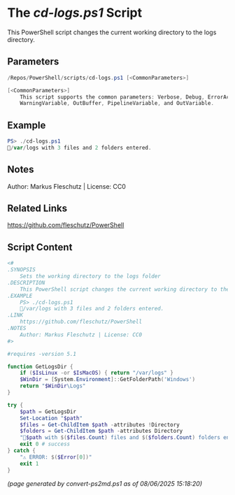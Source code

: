 The *cd-logs.ps1* Script
===========================

This PowerShell script changes the current working directory to the logs directory.

Parameters
----------
```powershell
/Repos/PowerShell/scripts/cd-logs.ps1 [<CommonParameters>]

[<CommonParameters>]
    This script supports the common parameters: Verbose, Debug, ErrorAction, ErrorVariable, WarningAction, 
    WarningVariable, OutBuffer, PipelineVariable, and OutVariable.
```

Example
-------
```powershell
PS> ./cd-logs.ps1
📂/var/logs with 3 files and 2 folders entered.

```

Notes
-----
Author: Markus Fleschutz | License: CC0

Related Links
-------------
https://github.com/fleschutz/PowerShell

Script Content
--------------
```powershell
<#
.SYNOPSIS
	Sets the working directory to the logs folder
.DESCRIPTION
	This PowerShell script changes the current working directory to the logs directory.
.EXAMPLE
	PS> ./cd-logs.ps1
	📂/var/logs with 3 files and 2 folders entered.
.LINK
	https://github.com/fleschutz/PowerShell
.NOTES
	Author: Markus Fleschutz | License: CC0
#>

#requires -version 5.1

function GetLogsDir {
	if ($IsLinux -or $IsMacOS) { return "/var/logs" }
	$WinDir = [System.Environment]::GetFolderPath('Windows')
	return "$WinDir\Logs"
}

try {
	$path = GetLogsDir
	Set-Location "$path"
	$files = Get-ChildItem $path -attributes !Directory
	$folders = Get-ChildItem $path -attributes Directory
	"📂$path with $($files.Count) files and $($folders.Count) folders entered."
	exit 0 # success
} catch {
	"⚠️ ERROR: $($Error[0])"
	exit 1
}
```

*(page generated by convert-ps2md.ps1 as of 08/06/2025 15:18:20)*
